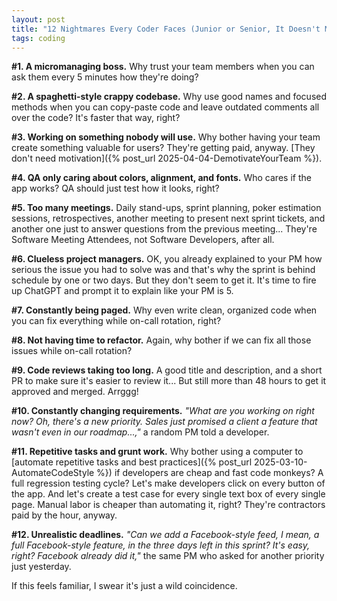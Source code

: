 ```yaml
---
layout: post
title: "12 Nightmares Every Coder Faces (Junior or Senior, It Doesn't Matter)"
tags: coding
---
```


**#1. A micromanaging boss.** Why trust your team members when you can ask them every 5 minutes how they're doing?

**#2. A spaghetti-style crappy codebase.** Why use good names and focused methods when you can copy-paste code and leave outdated comments all over the code? It's faster that way, right?

**#3. Working on something nobody will use.** Why bother having your team create something valuable for users? They're getting paid, anyway. [They don't need motivation]({% post_url 2025-04-04-DemotivateYourTeam %}).

**#4. QA only caring about colors, alignment, and fonts.** Who cares if the app works? QA should just test how it looks, right?

**#5. Too many meetings.** Daily stand-ups, sprint planning, poker estimation sessions, retrospectives, another meeting to present next sprint tickets, and another one just to answer questions from the previous meeting... They're Software Meeting Attendees, not Software Developers, after all.

**#6. Clueless project managers.** OK, you already explained to your PM how serious the issue you had to solve was and that's why the sprint is behind schedule by one or two days. But they don't seem to get it. It's time to fire up ChatGPT and prompt it to explain like your PM is 5.

**#7. Constantly being paged.** Why even write clean, organized code when you can fix everything while on-call rotation, right?

**#8. Not having time to refactor.** Again, why bother if we can fix all those issues while on-call rotation?

**#9. Code reviews taking too long.** A good title and description, and a short PR to make sure it's easier to review it... But still more than 48 hours to get it approved and merged. Arrggg!

**#10. Constantly changing requirements.** _"What are you working on right now? Oh, there's a new priority. Sales just promised a client a feature that wasn't even in our roadmap...,"_ a random PM told a developer.

**#11. Repetitive tasks and grunt work.** Why bother using a computer to [automate repetitive tasks and best practices]({% post_url 2025-03-10-AutomateCodeStyle %}) if developers are cheap and fast code monkeys? A full regression testing cycle? Let's make developers click on every button of the app. And let's create a test case for every single text box of every single page. Manual labor is cheaper than automating it, right? They're contractors paid by the hour, anyway.

**#12. Unrealistic deadlines.** _"Can we add a Facebook-style feed, I mean, a full Facebook-style feature, in the three days left in this sprint? It's easy, right? Facebook already did it,"_ the same PM who asked for another priority just yesterday.

If this feels familiar, I swear it's just a wild coincidence. 

